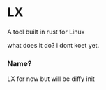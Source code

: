 # LX

A tool built in rust for Linux


what does it do? i dont koet yet.


### Name?

LX for now but will be diffy init
